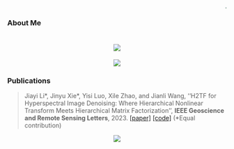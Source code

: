 <div align="right"> <img src="https://news.uestc.edu.cn/upload/image/ec005725012b7f439624b6809ee39ee8.png"  style="zoom:20%;"> </div>

### About Me

<h1 align="center"> <a href="https://sunguoqi.com/"> <img src="https://readme-typing-svg.herokuapp.com/?lines=%22Hello%2C%20World!%22&center=true&size=27"> </a> </h1>

<div align="center"> <img src="https://metrics.lecoq.io/jinyu-xie?template=classic&config.timezone=Asia%2FShanghai"> </div>

### Publications
> Jiayi Li*, Jinyu Xie*, Yisi Luo, Xile Zhao, and Jianli Wang, ‘‘H2TF for Hyperspectral Image Denoising: Where Hierarchical Nonlinear Transform Meets Hierarchical Matrix Factorization’’, **IEEE Geoscience and Remote Sensing Letters**, 2023. [[paper]](https://ieeexplore.ieee.org/abstract/document/10181304) [[code]](https://github.com/jinyu-xie/H2TF) (*Equal contribution)

<div align="center"> <img src="https://github-readme-stats.vercel.app/api/top-langs/?username=jinyu-xie&hide_title=true&hide_border=true&layout=compact&langs_count=6&text_color=000&icon_color=fff&bg_color=0,52fa5a,4dfcff,c64dff&theme=graywhite" /> </div>

